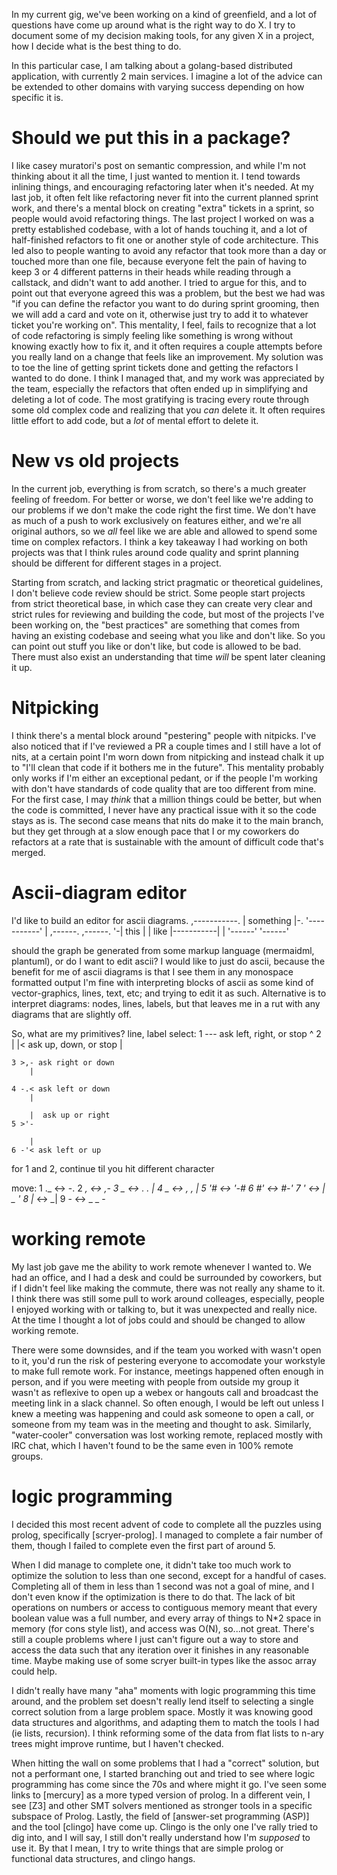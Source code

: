 
In my current gig, we've been working on a kind of greenfield, and a lot of questions have come up around what is the right way to do X.
I try to document some of my decision making tools, for any given X in a project, how I decide what is the best thing to do.

In this particular case, I am talking about a golang-based distributed application, with currently 2 main services.
I imagine a lot of the advice can be extended to other domains with varying success depending on how specific it is.

# Should we put this in a package?

I like casey muratori's post on semantic compression, and while I'm not thinking about it all the time, I just wanted to mention it.
I tend towards inlining things, and encouraging refactoring later when it's needed.
At my last job, it often felt like refactoring never fit into the current planned sprint work, and there's a mental block on creating "extra" tickets in a sprint, so people would avoid refactoring things.
The last project I worked on was a pretty established codebase, with a lot of hands touching it, and a lot of half-finished refactors to fit one or another style of code architecture.
This led also to people wanting to avoid any refactor that took more than a day or touched more than one file, because everyone felt the pain of having to keep 3 or 4 different patterns in their heads while reading through a callstack, and didn't want to add another.
I tried to argue for this, and to point out that everyone agreed this was a problem, but the best we had was "if you can define the refactor you want to do during sprint grooming, then we will add a card and  vote on it, otherwise just try to add it to whatever ticket you're working on".
This mentality, I feel, fails to recognize that a lot of code refactoring is simply feeling like something is wrong without knowing exactly how to fix it, and it often requires a couple attempts before you really land on a change that feels like an improvement.
My solution was to toe the line of getting sprint tickets done and getting the refactors I wanted to do done.
I think I managed that, and my work was appreciated by the team, especially the refactors that often ended up in simplifying and deleting a lot of code.
The most gratifying is tracing every route through some old complex code and realizing that you *can* delete it.
It often requires little effort to add code, but a *lot* of mental effort to delete it.

# New vs old projects

In the current job, everything is from scratch, so there's a much greater feeling of freedom.
For better or worse, we don't feel like we're adding to our problems if we don't make the code right the first time.
We don't have as much of a push to work exclusively on features either, and we're all original authors, so we *all* feel like we are able and allowed to spend some time on complex refactors.
I think a key takeaway I had working on both projects was that I think rules around code quality and sprint planning should be different for different stages in a project.

Starting from scratch, and lacking strict pragmatic or theoretical guidelines, I don't believe code review should be strict.
Some people start projects from strict theoretical base, in which case they can create very clear and strict rules for reviewing and building the code, but most of the projects I've been working on, the "best practices" are something that comes from having an existing codebase and seeing what you like and don't like.
So you can point out stuff you like or don't like, but code is allowed to be bad.
There must also exist an understanding that time *will* be spent later cleaning it up.

# Nitpicking

I think there's a mental block around "pestering" people with nitpicks.
I've also noticed that if I've reviewed a PR a couple times and I still have a lot of nits, at a certain point I'm worn down from nitpicking and instead chalk it up to "I'll clean that code if it bothers me in the future".
This mentality probably only works if I'm either an exceptional pedant, or if the people I'm working with don't have standards of code quality that are too different from mine.
For the first case, I may *think* that a million things could be better, but when the code is committed, I never have any practical issue with it so the code stays as is.
The second case means that nits do make it to the main branch, but they get through at a slow enough pace that I or my coworkers do refactors at a rate that is sustainable with the amount of difficult code that's merged.

# Ascii-diagram editor

I'd like to build an editor for ascii diagrams.
   ,-----------.
   | something |-.
   '-----------' | ,------.
,------.         '-| this |
| like |-----------|      |
'------'           '------'

should the graph be generated from some markup language (mermaidml, plantuml), or do I want to edit ascii?
I would like to just do ascii, because the benefit for me of ascii diagrams is that I see them in any monospace formatted output
I'm fine with interpreting blocks of ascii as some kind of vector-graphics, lines, text, etc; and trying to edit it as such.
Alternative is to interpret diagrams: nodes, lines, labels, but that leaves me in a rut with any diagrams that are slightly off.

So, what are my primitives? line, label
select:
	1 --- ask left, right, or stop
		^
	2 |
	  |< ask up, down, or stop
	  |

	3 >,- ask right or down
		|

	4 -.< ask left or down
		|

		|  ask up or right
	5 >'-

		|
	6 -'< ask left or up

for 1 and 2, continue til you hit different character

move:
	1 ._ <-> -.
	2 _, <-> ,-
	3 _ <-> .
	  .     |
	4 _ <-> ,
	  ,     |
	5 _'# <-> '-#
	6 #'_ <-> #-'
	7 ' <-> |
	  _     '
	8 |_ <-> _|
	9 - <-> _
	  _     -


# working remote

My last job gave me the ability to work remote whenever I wanted to.
We had an office, and I had a desk and could be surrounded by coworkers, but if I didn't feel like making the commute, there was not really any shame to it.
I think there was still some pull to work around colleages, especially, people I enjoyed working with or talking to, but it was unexpected and really nice.
At the time I thought a lot of jobs could and should be changed to allow working remote.

There were some downsides, and if the team you worked with wasn't open to it, you'd run the risk of pestering everyone to accomodate your workstyle to make full remote work.
For instance, meetings happened often enough in person, and if you were meeting with people from outside my group it wasn't as reflexive to open up a webex or hangouts call and broadcast the meeting link
in a slack channel.
So often enough, I would be left out unless I knew a meeting was happening and could ask someone to open a call, or someone from my team was in the meeting and thought to ask.
Similarly, "water-cooler" conversation was lost working remote, replaced mostly with IRC chat, which I haven't found to be the same even in 100% remote groups.

# logic programming

I decided this most recent advent of code to complete all the puzzles using prolog, specifically [scryer-prolog].
I managed to complete a fair number of them, though I failed to complete even the first part of around 5.

When I did manage to complete one, it didn't take too much work to optimize the solution to less than one second, except for a handful of cases.
Completing all of them in less than 1 second was not a goal of mine, and I don't even know if the optimization is there to do that.
The lack of bit operations on numbers or access to contiguous memory meant that every boolean value was a full number, and every array of things to N\*2 space in memory (for cons style list), and access was O(N), so...not great.
There's still a couple problems where I just can't figure out a way to store and access the data such that any iteration over it finishes in any reasonable time.
Maybe making use of some scryer built-in types like the assoc array could help.

I didn't really have many "aha" moments with logic programming this time around, and the problem set doesn't really lend itself to selecting a single correct solution from a large problem space.
Mostly it was knowing good data structures and algorithms, and adapting them to match the tools I had (ie lists, recursion).
I think reforming some of the data from flat lists to n-ary trees might improve runtime, but I haven't checked.

When hitting the wall on some problems that I had a "correct" solution, but not a performant one, I started branching out and tried to see where logic programming has come since the 70s and where might it go.
I've seen some links to [mercury] as a more typed version of prolog.
In a different vein, I see [Z3] and other SMT solvers mentioned as stronger tools in a specific subspace of Prolog.
Lastly, the field of [answer-set programming (ASP)] and the tool [clingo] have come up.
Clingo is the only one I've rally tried to dig into, and I will say, I still don't really understand how I'm _supposed_ to use it.
By that I mean, I try to write things that are simple prolog or functional data structures, and clingo hangs.
